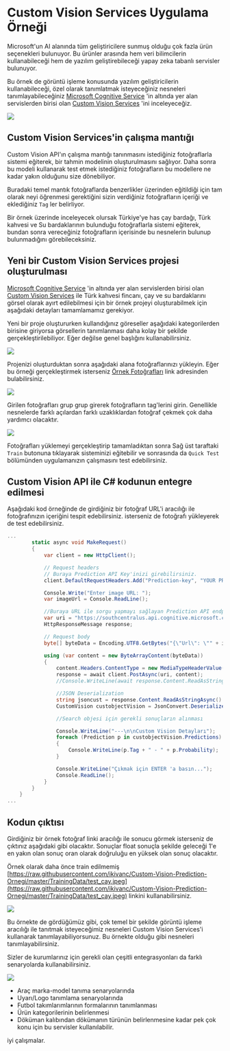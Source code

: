 # Custom Vision Services Uygulama Örneği

Microsoft'un AI alanında tüm geliştiricilere sunmuş olduğu çok fazla ürün seçenekleri bulunuyor. Bu ürünler arasında hem veri bilimcilerin kullanabileceği hem de yazılım geliştirebileceği yapay zeka tabanlı servisler bulunuyor.

Bu örnek de görüntü işleme konusunda yazılım geliştiricilerin kullanabileceği, özel olarak tanımlatmak isteyeceğiniz nesneleri tanımlayabileceğiniz 
[Microsoft Cognitive Service](http://www.microsoft.com/cognitive) 'in altında yer alan servislerden birisi olan [Custom Vision Services](http://www.customvision.ai) 'ini inceleyeceğiz.

![](screenshots/custom-vision-details.jpg)


## Custom Vision Services'in çalışma mantığı
Custom Vision API'ın çalışma mantığı tanınmasını istediğiniz fotoğraflarla sistemi eğiterek, bir tahmin modelinin oluşturulmasını sağlıyor. Daha sonra bu modeli kullanarak test etmek istediğiniz fotoğrafların bu modellere ne kadar yakın olduğunu size dönebiliyor.

Buradaki temel mantık fotoğraflarda benzerlikler üzerinden eğitildiği için tam olarak neyi öğrenmesi gerektiğini sizin verdiğiniz fotoğrafların içeriği ve eklediğiniz ``Tag`` ler belirliyor.

Bir örnek üzerinde inceleyecek olursak Türkiye'ye has çay bardağı, Türk kahvesi ve Su bardaklarının bulunduğu fotoğraflarla sistemi eğiterek, bundan sonra vereceğiniz fotoğrafların içerisinde bu nesnelerin bulunup bulunmadığını görebileceksiniz.

## Yeni bir Custom Vision Services projesi oluşturulması

[Microsoft Cognitive Service](http://www.microsoft.com/cognitive) 'in altında yer alan servislerden birisi olan [Custom Vision Services](http://www.customvision.ai) ile Türk kahvesi fincanı, çay ve su bardaklarını görsel olarak ayırt edilebilmesi için bir örnek projeyi oluşturabilmek için aşağıdaki detayları tamamlamamız gerekiyor.

Yeni bir proje oluştururken kullandığınız göreseller aşağıdaki kategorilerden birisine giriyorsa görsellerin tanımlanması daha kolay bir şekilde gerçekleştirilebiliyor. Eğer değilse genel başlığını kullanabilirsiniz.

![](screenshots/customvision.png)


Projenizi oluşturduktan sonra aşağıdaki alana fotoğraflarınızı yükleyin. Eğer bu örneği gerçekleştirmek isterseniz [Örnek Fotoğrafları](https://github.com/ikivanc/Custom-Vision-Prediction-Ornegi/tree/master/TrainingData/Office) link adresinden bulabilirsiniz.

![](screenshots/customvision_load.png)

Girilen fotoğrafları grup grup girerek fotoğrafların tag'lerini girin. Genellikle nesnelerde farklı açılardan farklı uzaklıklardan fotoğraf çekmek çok daha yardımcı olacaktır. 

![](screenshots/customvision_train.png)

Fotoğrafları yüklemeyi gerçekleştirip tamamladıktan sonra Sağ üst taraftaki ``Train`` butonuna tıklayarak sisteminizi eğitebilir ve sonrasında da ``Quick Test`` bölümünden uygulamanızın çalışmasını test edebilirsiniz.

## Custom Vision API ile C# kodunun entegre edilmesi
Aşağıdaki kod örneğinde de girdiğiniz bir fotoğraf URL'i aracılığı ile fotoğrafınızın içeriğini tespit edebilirsiniz. isterseniz de fotoğrafı yükleyerek de test edebilirsiniz.

```csharp
...
        static async void MakeRequest()
        {
            var client = new HttpClient();

            // Request headers
            // Buraya Prediction API Key'inizi girebilirsiniz.
            client.DefaultRequestHeaders.Add("Prediction-key", "YOUR PREDICTION KEY");

            Console.Write("Enter image URL: ");
            var imageUrl = Console.ReadLine();

            //Buraya URL ile sorgu yapmayı sağlayan Prediction API endpoint'inizi ekleyin
            var uri = "https://southcentralus.api.cognitive.microsoft.com/customvision/v1.1/Prediction/b03e07f6-9faa-4a91-b652-745467d3fbd4/url";
            HttpResponseMessage response;

            // Request body
            byte[] byteData = Encoding.UTF8.GetBytes("{\"Url\": \"" + imageUrl + "\"}");

            using (var content = new ByteArrayContent(byteData))
            {
                content.Headers.ContentType = new MediaTypeHeaderValue("application/json");
                response = await client.PostAsync(uri, content);
                //Console.WriteLine(await response.Content.ReadAsStringAsync());

                //JSON Deserialization
                string jsoncust = response.Content.ReadAsStringAsync().Result;
                CustomVision custobjectVision = JsonConvert.DeserializeObject<CustomVision>(jsoncust);

                //Search objesi için gerekli sonuçların alınması

                Console.WriteLine("---\n\nCustom Vision Detayları");
                foreach (Prediction p in custobjectVision.Predictions)
                {
                    Console.WriteLine(p.Tag + " - " + p.Probability);
                }

                Console.WriteLine("Çıkmak için ENTER 'a basın...");
                Console.ReadLine();
            }
        }
    }
...
```

## Kodun çıktısı

Girdiğiniz bir örnek fotoğraf linki aracılığı ile sonucu görmek isterseniz de çıktınız aşağıdaki gibi olacaktır. Sonuçlar float sonuçla şekilde geleceği 1'e en yakın olan sonuç oran olarak doğruluğu en yüksek olan sonuç olacaktır.

Örnek olarak daha önce train edilmemiş [https://raw.githubusercontent.com/ikivanc/Custom-Vision-Prediction-Ornegi/master/TrainingData/test_cay.jpeg](https://raw.githubusercontent.com/ikivanc/Custom-Vision-Prediction-Ornegi/master/TrainingData/test_cay.jpeg) linkini kullanabilirsiniz.

![](screenshots/customvision_result.png)

Bu örnekte de gördüğümüz gibi, çok temel bir şekilde görüntü işleme aracılığı ile tanıtmak isteyeceğimiz nesneleri Custom Vision Services'i kullanarak tanımlayabiliyorsunuz. Bu örnekte olduğu gibi nesneleri tanımlayabilirsiniz.

Sizler de kurumlarınız için gerekli olan çeşitli entegrasyonları da farklı senaryolarda kullanabilirsiniz.

![](screenshots/customvision_output.png)

* Araç marka-model tanıma senaryolarında
* Uyarı/Logo tanımlama senaryolarında
* Futbol takımlarımlarının formalarının tanımlanması
* Ürün kategorilerinin belirlenmesi
* Döküman kalıbından dökümanın türünün belirlenmesine kadar pek çok konu için bu servisler kullanılabilir.

iyi çalışmalar.